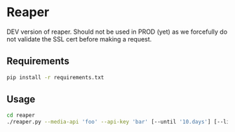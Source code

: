 # Reaper

DEV version of reaper. Should not be used in PROD (yet) as we forcefully do not validate the SSL cert before making a request.

## Requirements
```sh
pip install -r requirements.txt
```

## Usage
```sh
cd reaper
./reaper.py --media-api 'foo' --api-key 'bar' [--until '10.days'] [--limit 10] [--dry-run]
```
